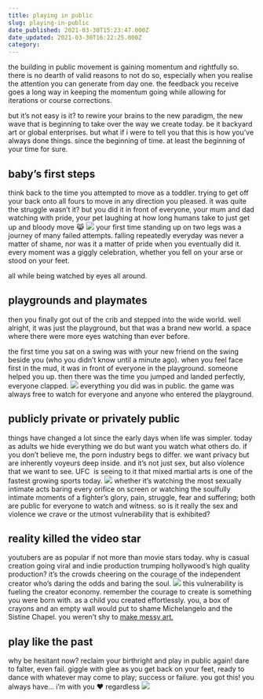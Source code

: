 ```yaml
---
title: playing in public
slug: playing-in-public
date_published: 2021-03-30T15:23:47.000Z
date_updated: 2021-03-30T16:22:25.000Z
category: 
---
```

the building in public movement is gaining momentum and rightfully so. there is no dearth of valid reasons to not do so, especially when you realise the attention you can generate from day one. the feedback you receive goes a long way in keeping the momentum going while allowing for iterations or course corrections.

but it’s not easy is it? to rewire your brains to the new paradigm, the new wave that is beginning to take over the way we create today. be it backyard art or global enterprises. but what if i were to tell you that this is how you’ve always done things. since the beginning of time. at least the beginning of your time for sure.

## baby’s first steps

think back to the time you attempted to move as a toddler. trying to get off your back onto all fours to move in any direction you pleased. it was quite the struggle wasn’t it? but you did it in front of everyone, your mum and dad watching with pride, your pet laughing at how long humans take to just get up and bloody move 😹
![](https://images.unsplash.com/photo-1594172104574-3b829faf2e28?crop=entropy&amp;cs=tinysrgb&amp;fit=max&amp;fm=jpg&amp;ixid=MnwxNDIyNzR8MHwxfHNlYXJjaHwzfHxiYWJ5JTIwd2Fsa2luZ3xlbnwwfHx8fDE2MTcxMTU1NjQ&amp;ixlib=rb-1.2.1&amp;q=80&amp;w=1080)
your first time standing up on two legs was a journey of many failed attempts. falling repeatedly everyday was never a matter of shame, nor was it a matter of pride when you eventually did it. every moment was a giggly celebration, whether you fell on your arse or stood on your feet.

all while being watched by eyes all around.

## playgrounds and playmates

then you finally got out of the crib and stepped into the wide world. well alright, it was just the playground, but that was a brand new world. a space where there were more eyes watching than ever before.

the first time you sat on a swing was with your new friend on the swing beside you (who you didn’t know until a minute ago). when you feel face first in the mud, it was in front of everyone in the playground. someone helped you up. then there was the time you jumped and landed perfectly, everyone clapped.
![](https://images.unsplash.com/photo-1521603878124-987d6b8f76cf?crop=entropy&amp;cs=tinysrgb&amp;fit=max&amp;fm=jpg&amp;ixid=MnwxNDIyNzR8MHwxfHNlYXJjaHwxNnx8cGxheSUyMHRvZ2V0aGVyfGVufDB8fHx8MTYxNzExNTUwOQ&amp;ixlib=rb-1.2.1&amp;q=80&amp;w=1080)
everything you did was in public. the game was always free to watch for everyone and anyone who entered the playground.

## publicly private or privately public

things have changed a lot since the early days when life was simpler. today as adults we hide everything we do but want you watch what others do. if you don’t believe me, the porn industry begs to differ. we want privacy but are inherently voyeurs deep inside. and it’s not just sex, but also violence that we want to see. UFC  is seeing to it that mixed martial arts is one of the fastest growing sports today.
![](https://images.unsplash.com/photo-1525871685609-48be2dbd54f8?crop=entropy&amp;cs=tinysrgb&amp;fit=max&amp;fm=jpg&amp;ixid=MnwxNDIyNzR8MHwxfHNlYXJjaHw0MXx8ZmlnaHRlcnxlbnwwfHx8fDE2MTcxMTU0NjY&amp;ixlib=rb-1.2.1&amp;q=80&amp;w=1080)
whether it’s watching the most sexually intimate acts baring every orifice on screen or watching the soulfully intimate moments of a fighter’s glory, pain, struggle, fear and suffering; both are public for everyone to watch and witness. so is it really the sex and violence we crave or the utmost vulnerability that is exhibited?

## reality killed the video star

youtubers are as popular if not more than movie stars today. why is casual creation going viral and indie production trumping hollywood’s high quality production? it’s the crowds cheering on the courage of the independent creator who’s daring the odds and baring the soul.
![](https://images.unsplash.com/photo-1576016770956-debb63d92058?crop=entropy&amp;cs=tinysrgb&amp;fit=max&amp;fm=jpg&amp;ixid=MnwxNDIyNzR8MHwxfHNlYXJjaHw2fHxzaXN0aW5lJTIwY2hhcGVsfGVufDB8fHx8MTYxNzExNTM4Mg&amp;ixlib=rb-1.2.1&amp;q=80&amp;w=1080)
this vulnerability is fueling the creator economy. remember the courage to create is something you were born with. as a child you created effortlessly. you, a box of crayons and an empty wall would put to shame Michelangelo and the Sistine Chapel. you weren’t shy to [make messy art.](__GHOST_URL__/make-a-mess-dont-be-a-mess/)

## play like the past

why be hesitant now? reclaim your birthright and play in public again! dare to falter, even fail. giggle with glee as you get back on your feet, ready to dance with whatever may come to play; success or failure. you got this! you always have... i’m with you ❤️ regardless
![](https://images.unsplash.com/photo-1615489548573-8165c2c35e1b?crop=entropy&amp;cs=tinysrgb&amp;fit=max&amp;fm=jpg&amp;ixid=MnwxNDIyNzR8MHwxfHNlYXJjaHwyN3x8dHdvJTIwa2lkc3xlbnwwfHx8fDE2MTcxMTU4MDg&amp;ixlib=rb-1.2.1&amp;q=80&amp;w=1080)
